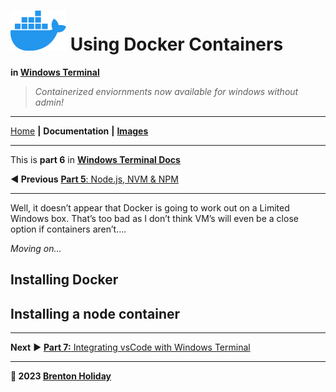 # ![Docker Icon](https://raw.githubusercontent.com/8rents/_/i/h1/docker.png) Using Docker Containers 

**in [Windows Terminal](../)**

> *Containerized enviornments now available for windows without admin!*

---

[Home](../../README.md) **|** **Documentation** **|** **[Images](../../images/README.md)**

---

This is **part 6** in [**Windows Terminal Docs**](../)

**◀ Previous** 
[**Part 5**: Node.js, NVM & NPM](../05-node-and-version-and-package-manager/)

---

Well, it doesn’t appear that Docker is going to work out on a Limited Windows box. That’s too bad as I don’t think VM’s will even be a close option if containers aren’t…. 

*Moving on…*

## Installing Docker

## Installing a node container

---

**Next** ▶
[**Part 7:** Integrating vsCode with Windows Terminal](../07-vscode-integration/)

---

**🤍 2023 [Brenton Holiday](https://brenton.holiday)**